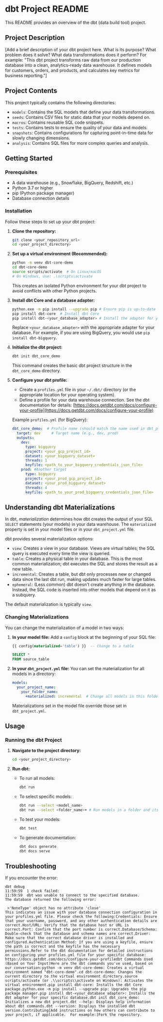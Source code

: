 # dbt Project README

This README provides an overview of the dbt (data build tool) project.

## Project Description

[Add a brief description of your dbt project here.  What is its purpose?  What problem does it solve? What data transformations does it perform?  For example: "This dbt project transforms raw data from our production database into a clean, analytics-ready data warehouse.  It defines models for customers, orders, and products, and calculates key metrics for business reporting."]

## Project Contents

This project typically contains the following directories:

* `models`: Contains the SQL models that define your data transformations.
* `seeds`: Contains CSV files for static data that your models depend on.
* `macros`: Contains reusable SQL code snippets.
* `tests`: Contains tests to ensure the quality of your data and models.
* `snapshots`: Contains configurations for capturing point-in-time data for slowly changing dimensions.
* `analysis`: Contains SQL files for more complex queries and analysis.

## Getting Started

### Prerequisites

* A data warehouse (e.g., Snowflake, BigQuery, Redshift, etc.)
* Python 3.7 or higher
* pip (Python package manager)
* Database connection details

### Installation

Follow these steps to set up your dbt project:

1.  **Clone the repository:**

    ```bash
    git clone <your_repository_url>
    cd <your_project_directory>
    ```

2.  **Set up a virtual environment (Recommended):**

    ```bash
    python -m venv dbt-core-demo
    cd dbt-core-demo
    source scripts/activate  # On Linux/macOS
    # On Windows, use: .\scripts\activate
    ```
    This creates an isolated Python environment for your dbt project to avoid conflicts with other Python projects.

3.  **Install dbt Core and a database adapter:**

    ```bash
    python.exe -m pip install --upgrade pip # Ensure pip is up-to-date
    pip install dbt-core  # Install dbt Core
    pip install dbt-<your_database_adapter> # Install the adapter for your data warehouse (e.g., dbt-bigquery, dbt-snowflake, dbt-redshift)
    ```
    Replace `<your_database_adapter>` with the appropriate adapter for your database.  For example, if you are using BigQuery, you would use `pip install dbt-bigquery`.

4.  **Initialize the dbt project:**

    ```bash
    dbt init dbt_core_demo
    ```
    This command creates the basic dbt project structure in the `dbt_core_demo` directory.

5.  **Configure your dbt profile:**

    * Create a `profiles.yml` file in your `~/.dbt/` directory (or the appropriate location for your operating system).
    * Define a profile for your data warehouse connection.  See the dbt documentation for details: [https://docs.getdbt.com/docs/configure-your-profile](https://docs.getdbt.com/docs/configure-your-profile)

    Example `profiles.yml` (for BigQuery):

    ```yaml
    dbt_core_demo:  # Profile name (should match the name used in dbt_project.yml)
      target: dev     # Target name (e.g., dev, prod)
      outputs:
        dev:
          type: bigquery
          project: <your_gcp_project_id>
          dataset: <your_bigquery_dataset>
          threads: 1
          keyfile: <path_to_your_bigquery_credentials_json_file>
        prod: #Another target
          type: bigquery
          project: <your_prod_gcp_project_id>
          dataset: <your_prod_bigquery_dataset>
          threads: 4
          keyfile: <path_to_your_prod_bigquery_credentials_json_file>
    ```

## Understanding dbt Materializations

In dbt, *materialization* determines how dbt creates the output of your SQL `SELECT` statements (your models) in your data warehouse.  The `materialized` property is set in your model files or in your `dbt_project.yml` file.

dbt provides several materialization options:

* `view`: Creates a view in your database.  Views are virtual tables; the SQL query is executed every time the view is queried.
* `table`: Creates a physical table in your database.  This is the most common materialization; dbt executes the SQL and stores the result as a new table.
* `incremental`: Creates a table, but dbt only processes new or changed data since the last dbt run, making updates much faster for large tables.
* `ephemeral`: (Less common)  dbt doesn't create anything in the database. Instead, the SQL code is inserted into other models that depend on it as a subquery.

The default materialization is typically `view`.

### Changing Materializations

You can change the materialization of a model in two ways:

1.  **In your model file:** Add a `config` block at the beginning of your SQL file:

    ```sql
    {{ config(materialized='table') }}  -- Change to a table
    
    SELECT *
    FROM source_table
    ```

2.  **In your `dbt_project.yml` file:** You can set the materialization for all models in a directory:

    ```yaml
    models:
      your_project_name:
        your_folder_name:
          +materialized: incremental  # Change all models in this folder to incremental
    ```
    
    Materializations set in the model file override those set in `dbt_project.yml`.

## Usage

### Running the dbt Project

1.  **Navigate to the project directory:**

    ```bash
    cd <your_project_directory>
    ```

2.  **Run dbt:**

    * To run all models:

        ```bash
        dbt run
        ```
    * To select specific models:

        ```bash
        dbt run --select <model_name>
        dbt run --select <folder_name>+ # Run models in a folder and its subfolders
        ```
    * To test your models:

        ```bash
        dbt test
        ```
    * To generate documentation:

        ```bash
        dbt docs generate
        dbt docs serve
        ```

## Troubleshooting

If you encounter the error:

```text
dbt debug
11:59:59  1 check failed:
11:59:59  dbt was unable to connect to the specified database.
The database returned the following error:

 >'NoneType' object has no attribute 'close'
This indicates an issue with your database connection configuration in your profiles.yml file. Please check the following:Credentials: Ensure that your username, password, and any other authentication details are correct.Host/URL: Verify that the database host or URL is correct.Port: Confirm that the port number is correct.Database/Schema: Double-check that the database and schema names are correct.Driver: Make sure that the correct database driver is installed and configured.Authentication Method: If you are using a keyfile, ensure the path is correct and the keyfile has the necessary permissions.Refer to the dbt documentation for detailed instructions on configuring your profiles.yml file for your specific database: https://docs.getdbt.com/docs/configure-your-profiledbt Commands Used (Based on Your Input)Here are the dbt commands you've used, based on our conversation:python -m venv dbt-core-demo: Creates a virtual environment named "dbt-core-demo".cd dbt-core-demo: Changes the current directory to the virtual environment directory.source scripts/activate (or .\\scripts\\activate on Windows): Activates the virtual environment.pip install dbt-core: Installs the dbt Core package.python.exe -m pip install --upgrade pip: Upgrades the pip package manager.pip install dbt-<your_database_adapter>: Installs the dbt adapter for your specific database.dbt init dbt_core_demo: Initializes a new dbt project.dbt --help: Displays help information about dbt commands.dbt --version: Displays the installed dbt version.Contributing[Add instructions on how others can contribute to your project, if applicable.  For example:]Fork the repository.
